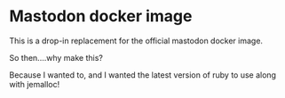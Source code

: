 # Mastodon docker image

This is a drop-in replacement for the official mastodon docker image.

So then....why make this?

Because I wanted to, and I wanted the latest version of ruby to use along with jemalloc!
